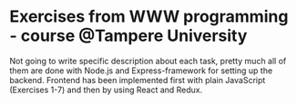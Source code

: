 # Exercises from WWW programming - course @Tampere University

Not going to write specific description about each task, pretty much all of them are done with Node.js and Express-framework for setting up the backend. Frontend has been implemented first with plain JavaScript (Exercises 1-7) and then by using React and Redux.